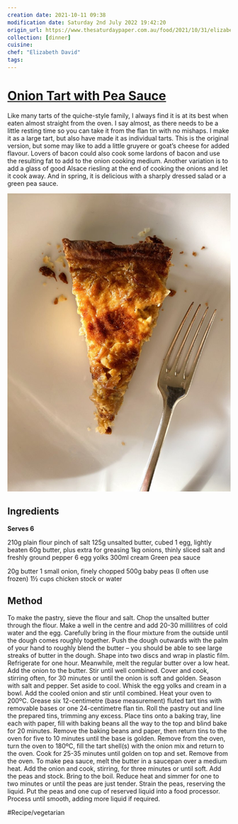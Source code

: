 ```yaml
---
creation date: 2021-10-11 09:38
modification date: Saturday 2nd July 2022 19:42:20
origin_url: https://www.thesaturdaypaper.com.au/food/2021/10/31/elizabeth-davids-onion-tart-with-green-pea-sauce/163369800012614
collection: [dinner]
cuisine:
chef: "Elizabeth David"
tags:
---
```

# [Onion Tart with Pea Sauce](https://www.thesaturdaypaper.com.au/food/2021/10/31/elizabeth-davids-onion-tart-with-green-pea-sauce/163369800012614)

Like many tarts of the quiche-style family, I always find it is at its best when eaten almost straight from the oven. I say almost, as there needs to be a little resting time so you can take it from the flan tin with no mishaps. I make it as a large tart, but also have made it as individual tarts. This is the original version, but some may like to add a little gruyere or goat’s cheese for added flavour. Lovers of bacon could also cook some lardons of bacon and use the resulting fat to add to the onion cooking medium. Another variation is to add a glass of good Alsace riesling at the end of cooking the onions and let it cook away. And in spring, it is delicious with a sharply dressed salad or a green pea sauce.

![Onion tart](assets/05e801c3175e298885ff92ea9fc0e3a5.jpg)

## Ingredients
**Serves 6**

210g plain flour
pinch of salt
125g unsalted butter, cubed
1 egg, lightly beaten
60g butter, plus extra for greasing
1kg onions, thinly sliced
salt and freshly ground pepper
6 egg yolks
300ml cream
Green pea sauce

20g butter
1 small onion, finely chopped
500g baby peas (I often use frozen)
1½ cups chicken stock or water

## Method
To make the pastry, sieve the flour and salt. Chop the unsalted butter through the flour. Make a well in the centre and add 20-30 millilitres of cold water and the egg.
Carefully bring in the flour mixture from the outside until the dough comes roughly together. Push the dough outwards with the palm of your hand to roughly blend the butter – you should be able to see large streaks of butter in the dough. Shape into two discs and wrap in plastic film. Refrigerate for one hour.
Meanwhile, melt the regular butter over a low heat. Add the onion to the butter. Stir until well combined.
Cover and cook, stirring often, for 30 minutes or until the onion is soft and golden. Season with salt and pepper. Set aside to cool.
Whisk the egg yolks and cream in a bowl. Add the cooled onion and stir until combined.
Heat your oven to 200ºC.
Grease six 12-centimetre (base measurement) fluted tart tins with removable bases or one 24-centimetre flan tin.
Roll the pastry out and line the prepared tins, trimming any excess. Place tins onto a baking tray, line each with paper, fill with baking beans all the way to the top and blind bake for 20 minutes.
Remove the baking beans and paper, then return tins to the oven for five to 10 minutes until the base is golden.
Remove from the oven, turn the oven to 180ºC, fill the tart shell(s) with the onion mix and return to the oven.
Cook for 25-35 minutes until golden on top and set. Remove from the oven.
To make pea sauce, melt the butter in a saucepan over a medium heat.
Add the onion and cook, stirring, for three minutes or until soft.
Add the peas and stock. Bring to the boil. Reduce heat and simmer for one to two minutes or until the peas are just tender.
Strain the peas, reserving the liquid.
Put the peas and one cup of reserved liquid into a food processor. Process until smooth, adding more liquid if required.

#Recipe/vegetarian